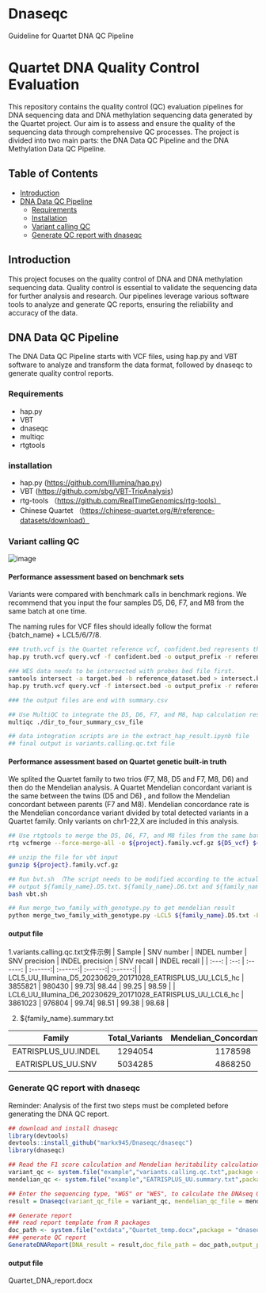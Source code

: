 # Dnaseqc
Guideline for Quartet DNA QC Pipeline

# Quartet DNA Quality Control Evaluation

This repository contains the quality control (QC) evaluation pipelines for DNA sequencing data and DNA methylation sequencing data generated by the Quartet project. Our aim is to assess and ensure the quality of the sequencing data through comprehensive QC processes. The project is divided into two main parts: the DNA Data QC Pipeline and the DNA Methylation Data QC Pipeline.

## Table of Contents

- [Introduction](#introduction)
- [DNA Data QC Pipeline](#dna-data-qc-pipeline)
  - [Requirements](#requirements)
  - [Installation](#installation)
  - [Variant calling QC](#Variant-calling-QC)
  - [Generate QC report with dnaseqc](#Generate-QC-report-with-dnaseqc)

## Introduction

This project focuses on the quality control of DNA and DNA methylation sequencing data. Quality control is essential to validate the sequencing data for further analysis and research. Our pipelines leverage various software tools to analyze and generate QC reports, ensuring the reliability and accuracy of the data.

## DNA Data QC Pipeline

The DNA Data QC Pipeline starts with VCF files, using hap.py and VBT software to analyze and transform the data format, followed by dnaseqc to generate quality control reports.

### Requirements
- hap.py
- VBT
- dnaseqc
- multiqc
- rtgtools
### installation
- hap.py
(https://github.com/Illumina/hap.py)
- VBT
(https://github.com/sbg/VBT-TrioAnalysis)
- rtg-tools
（https://github.com/RealTimeGenomics/rtg-tools）
- Chinese Quartet
（https://chinese-quartet.org/#/reference-datasets/download）

### Variant calling QC
![image](https://github.com/markx945/Dnaseqc/assets/91772929/54c984fa-e915-444f-ac6d-c7f3087d7f34)

#### Performance assessment based on benchmark sets
Variants were compared with benchmark calls in benchmark regions.
We recommend that you input the four samples D5, D6, F7, and M8 from the same batch at one time.

The naming rules for VCF files should ideally follow the format {batch_name} + LCL5/6/7/8.
```bash
### truth.vcf is the Quartet reference vcf, confident.bed represents the high-confidence interval, and reference.fa is reference genome
hap.py truth.vcf query.vcf -f confident.bed -o output_prefix -r reference.fa

### WES data needs to be intersected with probes bed file first.
samtools intersect -a target.bed -b reference_dataset.bed > intersect.bed
hap.py truth.vcf query.vcf -f intersect.bed -o output_prefix -r reference.fa

### the output files are end with summary.csv

## Use MultiQC to integrate the D5, D6, F7, and M8, hap calculation results from the same batch
multiqc ./dir_to_four_summary_csv_file

## data integration scripts are in the extract_hap_result.ipynb file
## final output is variants.calling.qc.txt file
```

#### Performance assessment based on Quartet genetic built-in truth
We splited the Quartet family to two trios (F7, M8, D5 and F7, M8, D6) and then do the Mendelian analysis. A Quartet Mendelian concordant variant is the same between the twins (D5 and D6) , and follow the Mendelian concordant between parents (F7 and M8). Mendelian concordance rate is the Mendelian concordance variant divided by total detected variants in a Quartet family. Only variants on chr1-22,X are included in this analysis.

```bash
## Use rtgtools to merge the D5, D6, F7, and M8 files from the same batch for subsequent calculation of Mendelian heritability
rtg vcfmerge --force-merge-all -o ${project}.family.vcf.gz ${D5_vcf} ${D6_vcf} ${F7_vcf} ${M8_vcf}

## unzip the file for vbt input
gunzip ${project}.family.vcf.gz

## Run bvt.sh （The script needs to be modified according to the actual situation.）
## output ${family_name}.D5.txt、${family_name}.D6.txt and ${family_name}.consensus.txt files
bash vbt.sh

## Run merge_two_family_with_genotype.py to get mendelian result
python merge_two_family_with_genotype.py -LCL5 ${family_name}.D5.txt -LCL6 ${family_name}.D6.txt -genotype ${family_name}.consensus.txt -family {family_name}

```

#### output file

1.variants.calling.qc.txt文件示例
| Sample  | SNV number | INDEL number | SNV precision | INDEL precision | SNV recall | INDEL recall |
| :---: | :--: | :------: | :------:|  :------:|  :------:|  :------:|
| LCL5_UU_Illumina_D5_20230629_20171028_EATRISPLUS_UU_LCL5_hc  |  3855821  | 980430  | 99.73| 98.44 | 99.25 | 98.59 |
| LCL6_UU_Illumina_D6_20230629_20171028_EATRISPLUS_UU_LCL6_hc  |  3861023  | 976804  | 99.74| 98.51 | 99.38 | 98.68 |

2. ${family_name}.summary.txt

| Family  | Total_Variants | Mendelian_Concordant_Variants | Mendelian_Concordance_Rate |
| :---: | :--: | :------: | :------:|
| EATRISPLUS_UU.INDEL  |  1294054  | 1178598  | 0.910779611979|
| EATRISPLUS_UU.SNV  |  5034285  | 4868250   | 0.967019149691|


### Generate QC report with dnaseqc
Reminder: Analysis of the first two steps must be completed before generating the DNA QC report.
```R
## download and install dnaseqc
library(devtools)
devtools::install_github("markx945/Dnaseqc/dnaseqc")
library(dnaseqc)

## Read the F1 score calculation and Mendelian heritability calculation results
variant_qc <- system.file("example","variants.calling.qc.txt",package = "dnaseqc")
mendelian_qc <- system.file("example","EATRISPLUS_UU.summary.txt",package = "dnaseqc")

## Enter the sequencing type, "WGS" or "WES", to calculate the DNAseq QC metrics.
result = Dnaseqc(variant_qc_file = variant_qc, mendelian_qc_file = mendelian_qc, data_type = "WGS")

## Generate report 
### read report template from R packages
doc_path <- system.file("extdata","Quartet_temp.docx",package = "dnaseqc")
### generate QC report
GenerateDNAReport(DNA_result = result,doc_file_path = doc_path,output_path = './DNAseq/' )

```
#### output file
Quartet_DNA_report.docx




